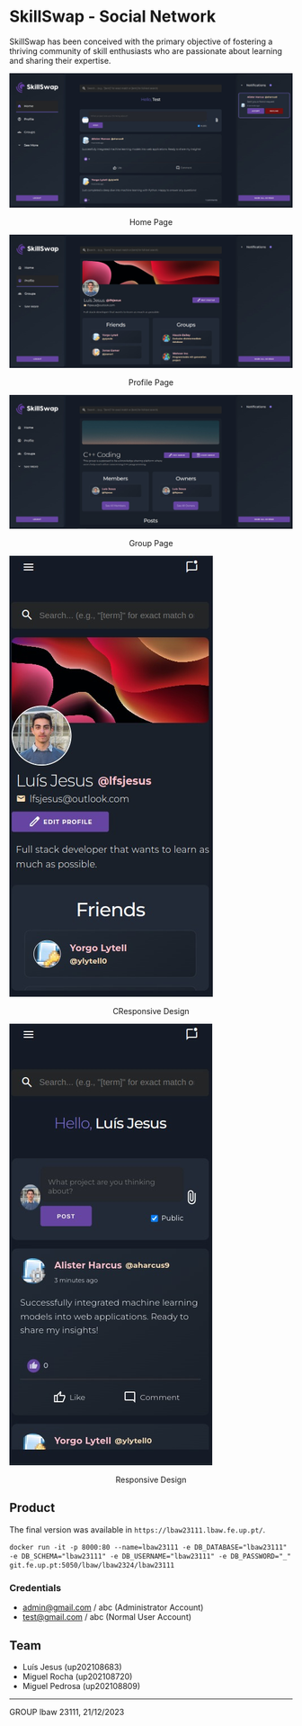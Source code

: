 # SkillSwap - Social Network

SkillSwap has been conceived with the primary objective of fostering a thriving community of skill enthusiasts who are passionate about learning and sharing their expertise.

![Home page](./assets/home.jpg)
<p align="center">Home Page</p>

![Profil page](./assets/profile.jpg)
<p align="center">Profile Page</p>

![Group page](./assets/group.jpg)
<p align="center">Group Page</p>

![Responsive Design](./assets/responsive1.jpg)
<p align="center">CResponsive Design</p>

![Responsive Design](./assets/responsive2.jpg)
<p align="center">Responsive Design</p>


## Product

The final version was available in `https://lbaw23111.lbaw.fe.up.pt/`.
```code
docker run -it -p 8000:80 --name=lbaw23111 -e DB_DATABASE="lbaw23111" -e DB_SCHEMA="lbaw23111" -e DB_USERNAME="lbaw23111" -e DB_PASSWORD="_" git.fe.up.pt:5050/lbaw/lbaw2324/lbaw23111
```

### Credentials

- admin@gmail.com / abc (Administrator Account)
- test@gmail.com / abc (Normal User Account)

## Team

* Luís Jesus (up202108683)
* Miguel Rocha (up202108720)
* Miguel Pedrosa (up202108809)

---

GROUP lbaw 23111, 21/12/2023
